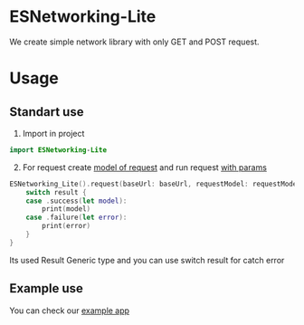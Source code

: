 # ESNetworking-Lite

We create simple network library with only GET and POST request. 
# Usage

## Standart use

1) Import in project

```swift
import ESNetworking-Lite
```

2) For request create  [model of request](https://eskaria.github.io/ESNetworking-Lite/Typealiases.html#/s:17ESNetworking_Lite9ESRequesta) and run request [with params](https://eskaria.github.io/ESNetworking-Lite/Structs/ESNetworking_5FLite.html#/s:17ESNetworking_LiteAAV7request7baseUrl0C5Model15completionQueue11cachePolicy7timeOut13resultHandlerySS_AA08_RequestF8Protocol_AA01_oF0CXcSo17OS_dispatch_queueCSo017NSURLRequestCacheJ0VSdys6ResultOyxAA14ESRequestErrorOGctSeRzSERzlF)

```swift
ESNetworking_Lite().request(baseUrl: baseUrl, requestModel: requestModel) { (result: Result<*YOUR MODEL*, ESRequestError>) in
    switch result {
    case .success(let model):
        print(model)
    case .failure(let error):
        print(error)
    }
}
```
Its used Result Generic type and you can use switch result for catch error

## Example use
You can check our [example app](https://github.com/DmitriyTor/ESNetworking_Lite_Demo)
